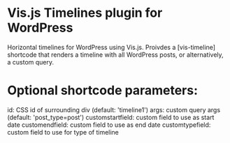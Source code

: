 # Vis.js Timelines plugin for WordPress
Horizontal timelines for WordPress using Vis.js. Proivdes a [vis-timeline] shortcode that renders a timeline with all WordPress posts, or alternatively, a custom query.

# Optional shortcode parameters:
id: CSS id of surrounding div (default: 'timeline1')
args: custom query args (default: 'post_type=post')
customstartfield: custom field to use as start date
customendfield: custom field to use as end date
customtypefield: custom field to use for type of timeline
